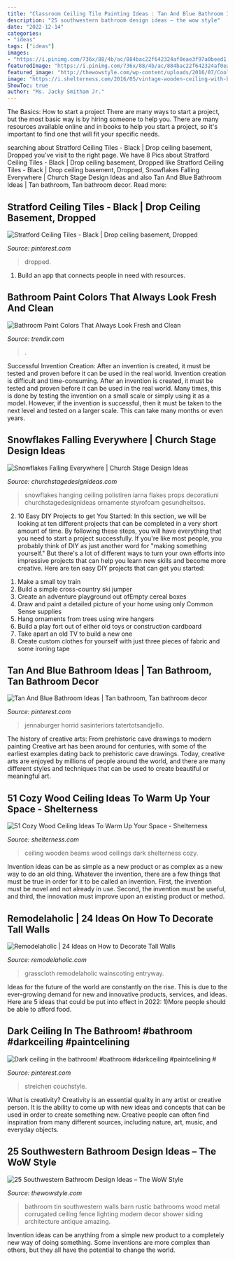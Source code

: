 ```yaml
---
title: "Classroom Ceiling Tile Painting Ideas : Tan And Blue Bathroom Ideas"
description: "25 southwestern bathroom design ideas – the wow style"
date: "2022-12-14"
categories:
- "ideas"
tags: ["ideas"]
images:
- "https://i.pinimg.com/736x/88/4b/ac/884bac22f642324af0eae3f97a0beed1.jpg"
featuredImage: "https://i.pinimg.com/736x/88/4b/ac/884bac22f642324af0eae3f97a0beed1.jpg"
featured_image: "http://thewowstyle.com/wp-content/uploads/2016/07/Cool-Southwestern-Bathroom-Design-Ideas.jpg"
image: "https://i.shelterness.com/2016/05/vintage-wooden-ceiling-with-beams.jpg"
ShowToc: true
author: "Ms. Jacky Smitham Jr."
---
```



The Basics: How to start a project
There are many ways to start a project, but the most basic way is by hiring someone to help you. There are many resources available online and in books to help you start a project, so it's important to find one that will fit your specific needs.

	

		
searching about Stratford Ceiling Tiles - Black | Drop ceiling basement, Dropped you've visit to the right page. We have 8 Pics about Stratford Ceiling Tiles - Black | Drop ceiling basement, Dropped like Stratford Ceiling Tiles - Black | Drop ceiling basement, Dropped, Snowflakes Falling Everywhere | Church Stage Design Ideas and also Tan And Blue Bathroom Ideas | Tan bathroom, Tan bathroom decor. Read more:
		
    
## Stratford Ceiling Tiles - Black | Drop Ceiling Basement, Dropped

<img loading=lazy src="https://i.pinimg.com/736x/b9/0d/6a/b90d6a5071cc681eeb5f7f3cf4ceda62.jpg" onerror="this.onerror=null;this.src='https://tse2.mm.bing.net/th?id=OIP.CahzzEw3eECCXwRzSWs29AHaG1&amp;pid=15.1';" alt="Stratford Ceiling Tiles - Black | Drop ceiling basement, Dropped">

_Source: pinterest.com_

>dropped. 

	

1. Build an app that connects people in need with resources.

    
## Bathroom Paint Colors That Always Look Fresh And Clean

<img loading=lazy src="https://cdn.trendir.com/wp-content/uploads/2017/09/nautrical-blue-walls.jpg" onerror="this.onerror=null;this.src='https://tse2.mm.bing.net/th?id=OIP.f6ujDygHxR1OXVxwpaPQ5QHaK9&amp;pid=15.1';" alt="Bathroom Paint Colors That Always Look Fresh and Clean">

_Source: trendir.com_

>. 

	

Successful Invention Creation: After an invention is created, it must be tested and proven before it can be used in the real world.
Invention creation is difficult and time-consuming. After an invention is created, it must be tested and proven before it can be used in the real world. Many times, this is done by testing the invention on a small scale or simply using it as a model. However, if the invention is successful, then it must be taken to the next level and tested on a larger scale. This can take many months or even years.

    
## Snowflakes Falling Everywhere | Church Stage Design Ideas

<img loading=lazy src="http://www.churchstagedesignideas.com/wp-content/uploads/2011/02/DSC_0151.jpg" onerror="this.onerror=null;this.src='https://tse1.mm.bing.net/th?id=OIP.OypCTSQ2xTkWk_WtidgmlwHaE6&amp;pid=15.1';" alt="Snowflakes Falling Everywhere | Church Stage Design Ideas">

_Source: churchstagedesignideas.com_

>snowflakes hanging ceiling polistiren iarna flakes props decoratiuni churchstagedesignideas ornamente styrofoam gesundheitsos. 

	

2) 10 Easy DIY Projects to get You Started: In this section, we will be looking at ten different projects that can be completed in a very short amount of time. By following these steps, you will have everything that you need to start a project successfully.
If you're like most people, you probably think of DIY as just another word for "making something yourself." But there's a lot of different ways to turn your own efforts into impressive projects that can help you learn new skills and become more creative. Here are ten easy DIY projects that can get you started: 
1. Make a small toy train
2. Build a simple cross-country ski jumper
3. Create an adventure playground out ofEmpty cereal boxes
4. Draw and paint a detailed picture of your home using only Common Sense supplies
5. Hang ornaments from trees using wire hangers
6. Build a play fort out of either old toys or construction cardboard 
7. Take apart an old TV to build a new one 
8. Create custom clothes for yourself with just three pieces of fabric and some ironing tape 

    
## Tan And Blue Bathroom Ideas | Tan Bathroom, Tan Bathroom Decor

<img loading=lazy src="https://i.pinimg.com/736x/40/77/e1/4077e1631cbcd822841d54f31f8b2cfc.jpg" onerror="this.onerror=null;this.src='https://tse4.mm.bing.net/th?id=OIP.gfCZJIFp1HPWlZXu4AQPVwHaKf&amp;pid=15.1';" alt="Tan And Blue Bathroom Ideas | Tan bathroom, Tan bathroom decor">

_Source: pinterest.com_

>jennaburger horrid sasinteriors tatertotsandjello. 

	

The history of creative arts: From prehistoric cave drawings to modern painting
Creative art has been around for centuries, with some of the earliest examples dating back to prehistoric cave drawings. Today, creative arts are enjoyed by millions of people around the world, and there are many different styles and techniques that can be used to create beautiful or meaningful art.

    
## 51 Cozy Wood Ceiling Ideas To Warm Up Your Space - Shelterness

<img loading=lazy src="https://i.shelterness.com/2016/05/vintage-wooden-ceiling-with-beams.jpg" onerror="this.onerror=null;this.src='https://tse3.mm.bing.net/th?id=OIP.lvbM8YZyXLfk9f3hB1wJZAHaJ4&amp;pid=15.1';" alt="51 Cozy Wood Ceiling Ideas To Warm Up Your Space - Shelterness">

_Source: shelterness.com_

>ceiling wooden beams wood ceilings dark shelterness cozy. 

	

Invention ideas can be as simple as a new product or as complex as a new way to do an old thing. Whatever the invention, there are a few things that must be true in order for it to be called an invention. First, the invention must be novel and not already in use. Second, the invention must be useful, and third, the innovation must improve upon an existing product or method.

    
## Remodelaholic | 24 Ideas On How To Decorate Tall Walls

<img loading=lazy src="https://www.remodelaholic.com/wp-content/uploads/2015/07/grasscloth-inside-trim.jpg" onerror="this.onerror=null;this.src='https://tse1.mm.bing.net/th?id=OIP.DfVmMv7UONbjmcJ0xrZdIQHaKN&amp;pid=15.1';" alt="Remodelaholic | 24 Ideas on How to Decorate Tall Walls">

_Source: remodelaholic.com_

>grasscloth remodelaholic wainscoting entryway. 

	

Ideas for the future of the world are constantly on the rise. This is due to the ever-growing demand for new and innovative products, services, and ideas. Here are 5 ideas that could be put into effect in 2022: 1)More people should be able to afford food. 

    
## Dark Ceiling In The Bathroom! #bathroom #darkceiling #paintcelining #

<img loading=lazy src="https://i.pinimg.com/736x/88/4b/ac/884bac22f642324af0eae3f97a0beed1.jpg" onerror="this.onerror=null;this.src='https://tse3.mm.bing.net/th?id=OIP.2A-hYmypgoJBE-se-rkYJwHaJ3&amp;pid=15.1';" alt="Dark ceiling in the bathroom! #bathroom #darkceiling #paintcelining #">

_Source: pinterest.com_

>streichen couchstyle. 

	

What is creativity?
Creativity is an essential quality in any artist or creative person. It is the ability to come up with new ideas and concepts that can be used in order to create something new. Creative people can often find inspiration from many different sources, including nature, art, music, and everyday objects.

    
## 25 Southwestern Bathroom Design Ideas – The WoW Style

<img loading=lazy src="http://thewowstyle.com/wp-content/uploads/2016/07/Cool-Southwestern-Bathroom-Design-Ideas.jpg" onerror="this.onerror=null;this.src='https://tse2.mm.bing.net/th?id=OIP.Hf4a_14yBq4gZjqFW3aeoAHaJ3&amp;pid=15.1';" alt="25 Southwestern Bathroom Design Ideas – The WoW Style">

_Source: thewowstyle.com_

>bathroom tin southwestern walls barn rustic bathrooms wood metal corrugated ceiling fence lighting modern decor shower siding architecture antique amazing. 

	

Invention ideas can be anything from a simple new product to a completely new way of doing something. Some inventions are more complex than others, but they all have the potential to change the world.

